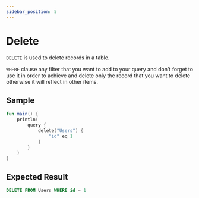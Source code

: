 ```yaml
---
sidebar_position: 5
---
```


# Delete

`DELETE` is used to delete records in a table.

`WHERE` clause any filter that you want to add to your query and don't forget to use it in order to achieve and delete only the record that you want to delete otherwise it will reflect in other items.

## Sample

```kotlin
fun main() {
    println(
        query {
            delete("Users") {
                "id" eq 1
            }
        }
    )
}
```

## Expected Result

```sql
DELETE FROM Users WHERE id = 1
```